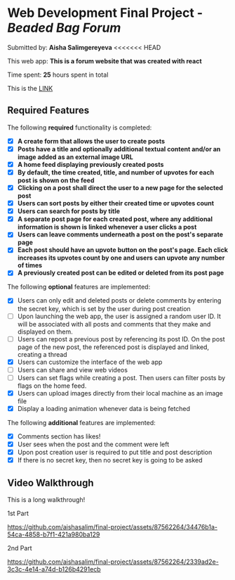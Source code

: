 # Web Development Final Project - *Beaded Bag Forum*

Submitted by: **Aisha Salimgereyeva**
<<<<<<< HEAD

This web app: **This is a forum website that was created with react**

Time spent: **25** hours spent in total

This is the <a href="https://lambent-flan-5d68f6.netlify.app/">LINK</a>

## Required Features

The following **required** functionality is completed:

- [X] **A create form that allows the user to create posts**
- [X] **Posts have a title and optionally additional textual content and/or an image added as an external image URL**
- [X] **A home feed displaying previously created posts**
- [X] **By default, the time created, title, and number of upvotes for each post is shown on the feed**
- [X] **Clicking on a post shall direct the user to a new page for the selected post**
- [X] **Users can sort posts by either their created time or upvotes count**
- [X] **Users can search for posts by title**
- [X] **A separate post page for each created post, where any additional information is shown is linked whenever a user clicks a post**
- [X] **Users can leave comments underneath a post on the post's separate page**
- [X] **Each post should have an upvote button on the post's page. Each click increases its upvotes count by one and users can upvote any number of times**
- [X] **A previously created post can be edited or deleted from its post page**

The following **optional** features are implemented:

- [X] Users can only edit and deleted posts or delete comments by entering the secret key, which is set by the user during post creation
- [ ] Upon launching the web app, the user is assigned a random user ID. It will be associated with all posts and comments that they make and displayed on them.
- [ ] Users can repost a previous post by referencing its post ID. On the post page of the new post, the referenced post is displayed and linked, creating a thread
- [X] Users can customize the interface of the web app
- [ ] Users can share and view web videos
- [ ] Users can set flags while creating a post. Then users can filter posts by flags on the home feed.
- [X] Users can upload images directly from their local machine as an image file
- [X] Display a loading animation whenever data is being fetched

The following **additional** features are implemented:

* [X] Comments section has likes!
* [X] User sees when the post and the comment were left
* [X] Upon post creation user is required to put title and post description
* [X] If there is no secret key, then no secret key is going to be asked

## Video Walkthrough
This is a long walkthrough!

1st Part

https://github.com/aishasalim/final-project/assets/87562264/34476b1a-54ca-4858-b7f1-421a980ba129

2nd Part 

https://github.com/aishasalim/final-project/assets/87562264/2339ad2e-3c3c-4e14-a74d-b126b4291ecb


